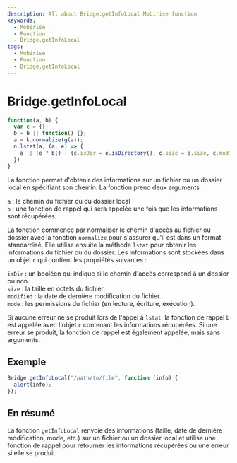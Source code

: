 ```yaml
---
description: All about Bridge.getInfoLocal Mobirise function
keywords:
  - Mobirise
  - Function
  - Bridge.getInfoLocal
tags:
  - Mobirise
  - Function
  - Bridge.getInfoLocal
---
```


# Bridge.getInfoLocal

```js
function(a, b) {
  var c = {};
  b = b || function() {};
  a = k.normalize(g(a));
  n.lstat(a, (a, e) => {
    a || !e ? b() : (c.isDir = e.isDirectory(), c.size = e.size, c.modified = e.mtime, c.mode = (e.mode & 1 ? "e" : "") + (e.mode & 2 ? "w" : "") + (e.mode & 4 ? "r" : ""), b(c))
  })
}
```

La fonction permet d'obtenir des informations sur un fichier ou un dossier local en spécifiant son chemin. La fonction prend deux arguments :

`a` : le chemin du fichier ou du dossier local<br/>
`b` : une fonction de rappel qui sera appelée une fois que les informations sont récupérées.

La fonction commence par normaliser le chemin d'accès au fichier ou dossier avec la fonction `normalize` pour s'assurer qu'il est dans un format standardisé. Elle utilise ensuite la méthode `lstat` pour obtenir les informations du fichier ou du dossier. Les informations sont stockées dans un objet `c` qui contient les propriétés suivantes :

`isDir` : un booléen qui indique si le chemin d'accès correspond à un dossier ou non.<br/>
`size` : la taille en octets du fichier.<br/>
`modified` : la date de dernière modification du fichier.<br/>
`mode` : les permissions du fichier (en lecture, écriture, exécution).

Si aucune erreur ne se produit lors de l'appel à `lstat`, la fonction de rappel `b` est appelée avec l'objet `c` contenant les informations récupérées. Si une erreur se produit, la fonction de rappel est également appelée, mais sans arguments.

## Exemple

```js
Bridge.getInfoLocal("/path/to/file", function (info) {
  alert(info);
});
```

## En résumé

La fonction `getInfoLocal` renvoie des informations (taille, date de dernière modification, mode, etc.) sur un fichier ou un dossier local et utilise une fonction de rappel pour retourner les informations récupérées ou une erreur si elle se produit.

